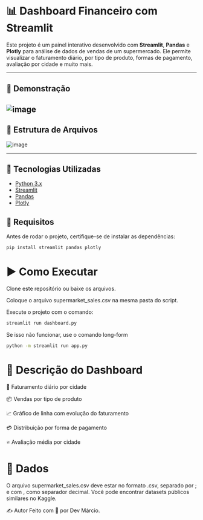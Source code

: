 # 📊 Dashboard Financeiro com Streamlit

Este projeto é um painel interativo desenvolvido com **Streamlit**, **Pandas** e **Plotly** para análise de dados de vendas de um supermercado. Ele permite visualizar o faturamento diário, por tipo de produto, formas de pagamento, avaliação por cidade e muito mais.

---

## 🚀 Demonstração

## ![image](https://github.com/kamikazedojapan/dashboard-financeiro/assets/63491248/b59c3768-63d4-4174-ad9b-cb2acb7f3b3f)

## 📁 Estrutura de Arquivos

![image](https://github.com/user-attachments/assets/e93ad3b4-05a4-45a6-b28e-9395ede098a0)

---

## 🧰 Tecnologias Utilizadas

- [Python 3.x](https://www.python.org/)
- [Streamlit](https://streamlit.io/)
- [Pandas](https://pandas.pydata.org/)
- [Plotly](https://plotly.com/python/)

## 📌 Requisitos

Antes de rodar o projeto, certifique-se de instalar as dependências:

```bash
pip install streamlit pandas plotly
```

# ▶️ Como Executar

Clone este repositório ou baixe os arquivos.

Coloque o arquivo supermarket_sales.csv na mesma pasta do script.

Execute o projeto com o comando:

```bash
streamlit run dashboard.py
```

Se isso não funcionar, use o comando long-form

```bash
python -m streamlit run app.py
```

# 📝 Descrição do Dashboard

📅 Faturamento diário por cidade

📦 Vendas por tipo de produto

📈 Gráfico de linha com evolução do faturamento

💳 Distribuição por forma de pagamento

⭐ Avaliação média por cidade

# 📄 Dados

O arquivo supermarket_sales.csv deve estar no formato .csv, separado por ; e com , como separador decimal. Você pode encontrar datasets públicos similares no Kaggle.

✍️ Autor
Feito com 💙 por Dev Márcio.
